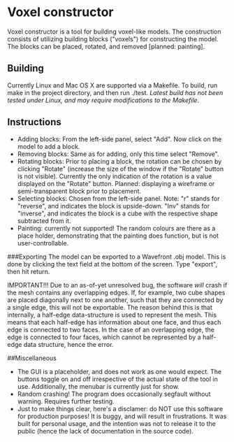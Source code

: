 # Voxel constructor

Voxel constructor is a tool for building voxel-like models. The construction consists of utilizing building blocks ("voxels") for constructing the model. The blocks can be placed, rotated, and removed [planned: painting]. 

## Building
Currently Linux and Mac OS X are supported via a Makefile. To build, run make in the project directory, and then run ./test. *Latest build has not been tested under Linux, and may require modifications to the Makefile*.

## Instructions
* Adding blocks: From the left-side panel, select "Add". Now click on the model to add a block.
* Removing blocks: Same as for adding, only this time select "Remove".
* Rotating blocks: Prior to placing a block, the rotation can be chosen by clicking "Rotate" (increase the size of the window if the "Rotate" button is not visible). Currently the only indication of the rotation is a value displayed on the "Rotate" button. Planned: displaying a wireframe or semi-transparent block prior to placement.
* Selecting blocks: Chosen from the left-side panel. Note: "r" stands for "reverse", and indicates the block is upside-down. "Inv" stands for "inverse", and indicates the block is a cube with the respective shape subtracted from it.
* Painting: currently not supported! The random colours are there as a place holder, demonstrating that the painting does function, but is not user-controllable. 

###Exporting
The model can be exported to a Wavefront .obj model. This is done by clicking the text field at the bottom of the screen. Type "export", then hit return.

IMPORTANT!!!
Due to an as-of-yet unresolved bug, the software *will* crash if the mesh contains any overlapping edges. If, for example, two cube shapes are placed diagonally next to one another, such that they are connected by a single edge, this will not be exportable. The reason behind this is that internally, a half-edge data-structure is used to represent the mesh. This means that each half-edge has information about one face, and thus each edge is connected to two faces. In the case of an overlapping edge, the edge is connected to four faces, which cannot be represented by a half-edge data structure, hence the error.

##Miscellaneous
- The GUI is a placeholder, and does not work as one would expect. The buttons toggle on and off irrespective of the actual state of the tool in use. Additionally, the menubar is currently just for show.
- Random crashing! The program does occasionally segfault without warning. Requires further testing.
- Just to make things clear, here's a disclamer: do NOT use this software for production purposes! It is buggy, and will result in frustrations. It was built for personal usage, and the intention was not to release it to the public (hence the lack of documentation in the source code).